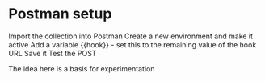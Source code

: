 # Postman setup

Import the collection into Postman
Create a new environment and make it active
Add a variable {{hook}} - set this to the remaining value of the hook URL
Save it
Test the POST

The idea here is a basis for experimentation